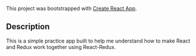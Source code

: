 This project was bootstrapped with [Create React App](https://github.com/facebook/create-react-app).

## Description

This is a simple practice app built to help me understand how to make React and Redux work together using React-Redux. 

